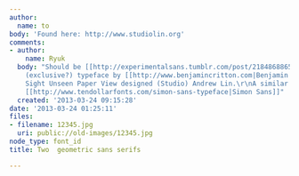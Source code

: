 ```yaml
---
author:
  name: to
body: 'Found here: http://www.studiolin.org'
comments:
- author:
    name: Ryuk
  body: "Should be [[http://experimentalsans.tumblr.com/post/21848688657/graphic-blah-http-studiolin-org-blah|Blah]],
    (exclusive?) typeface by [[http://www.benjamincritton.com|Benjamin Critton]] for
    Sight Unseen Paper View designed (Studio) Andrew Lin.\r\nA similar: [[http://www.myfonts.com/fonts/typesgal/barq|BarQ]],
    [[http://www.tendollarfonts.com/simon-sans-typeface|Simon Sans]]"
  created: '2013-03-24 09:15:28'
date: '2013-03-24 01:25:11'
files:
- filename: 12345.jpg
  uri: public://old-images/12345.jpg
node_type: font_id
title: Two  geometric sans serifs

---
```

